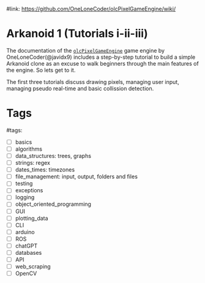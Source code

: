 #link: https://github.com/OneLoneCoder/olcPixelGameEngine/wiki/

# Arkanoid 1 (Tutorials i-ii-iii)

The documentation of the [`olcPixelGameEngine`](https://github.com/OneLoneCoder/olcPixelGameEngine/) game engine by OneLoneCoder(@javidx9) includes a step-by-step tutorial to build a simple Arkanoid clone as an excuse to walk beginners through the main features of the engine. So lets get to it.

The first three tutorials discuss drawing pixels, managing user input, managing pseudo real-time and basic collission detection.

# Tags
#tags: 

- [ ] basics
- [ ] algorithms
- [ ] data_structures: trees, graphs
- [ ] strings: regex
- [ ] dates_times: timezones
- [ ] file_management: input, output, folders and files
- [ ] testing
- [ ] exceptions
- [ ] logging
- [ ] object_oriented_programming
- [ ] GUI
- [ ] plotting_data
- [ ] CLI
- [ ] arduino
- [ ] ROS
- [ ] chatGPT
- [ ] databases
- [ ] API
- [ ] web_scraping
- [ ] OpenCV